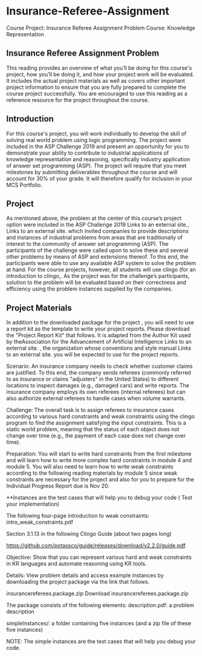 # Insurance-Referee-Assignment

Course Project: Insurance Referee Assignment Problem 
Course: Knowledge Representation

## Insurance Referee Assignment Problem
This reading provides an overview of what you’ll be doing for this course's project, how you’ll be doing it, and how your project work will be evaluated. It includes the actual project materials as well as covers other important project information to ensure that you are fully prepared to complete the course project successfully. You are encouraged to use this reading as a reference resource for the project throughout the course.

## Introduction
For this course's project, you will work individually to develop the skill of solving real world problem using logic programming. The project were included in the ASP Challenge 2019 and present an opportunity for you to demonstrate your ability to contribute to industrial applications of knowledge representation and reasoning, specifically industry application of answer set programming (ASP). The project will require that you meet milestones by submitting deliverables throughout the course and will account for 30% of your grade. It will therefore qualify for inclusion in your MCS Portfolio. 

## Project 
As mentioned above, the problem at the center of this course’s  project option were included in the ASP Challenge 2019 Links to an external site., Links to an external site. which invited companies to provide descriptions and instances of industrial problems from areas that are traditionally of interest to the community of answer set programming (ASP). The participants of the challenge were called upon to solve these and several other problems by means of ASP and extensions thereof. To this end, the participants were able to use any available ASP system to solve the problem at hand. For the course projects, however, all students will use clingo (for an introduction to clingo,. As the project was for the challenge’s participants, solution to the problem will be evaluated based on their correctness and efficiency using the problem instances supplied by the companies.

## Project Materials
In addition to the downloaded package for the project , you will need to use a report kit as the template to write your project reports. Please download the "Project Report Kit" that follows. It is adapted from the Author Kit used by theAssociation for the Advancement of Artificial Intelligence Links to an external site. , the organization whose conventions and style manual Links to an external site. you will be expected to use for the project reports.


Scenario: An insurance company needs to check whether customer claims are justified. To this end, the company sends referees (commonly referred to as insurance or claims "adjusters" in the United States) to different locations to inspect damages (e.g., damaged cars) and write reports. The insurance company employs its own referees (internal referees) but can also authorize external referees to handle cases when volume warrants. 

Challenge: The overall task is to assign referees to insurance cases according to various hard constraints and weak constraints using the clingo program to find the assignment satisfying the input constraints. This is a static world problem, meaning that the status of each object does not change over time (e.g., the payment of each case does not change over time).

Preparation: You will start to write hard constraints from the first milestone and will learn how to write more complex hard constraints in module 4 and module 5. You will also need to learn how to write weak constraints according to the following reading materials by module 5 since weak constraints are necessary for the project and also for you to prepare for the Individual Progress Report due is Nov 20.

**Instances are the test cases that will help you to debug your code ( Test your implementation)

The following four-page introduction to weak constraints: intro_weak_constraints.pdf  

Section 3.1.13 in the following Clingo Guide (about two pages long)

 https://github.com/potassco/guide/releases/download/v2.2.0/guide.pdf.

Objective: Show that you can represent various hard and weak constraints in KR languages and automate reasoning using KR tools.

Details: View problem details and access example instances by downloading the project package via the link that follows.

insurancereferees.package.zip Download insurancereferees.package.zip 

The package consists of the following elements: description.pdf: a problem description

simpleInstances/: a folder containing five instances (and a zip file of these five instances)

NOTE: The simple instances are the test cases that will help you debug your code.

 
